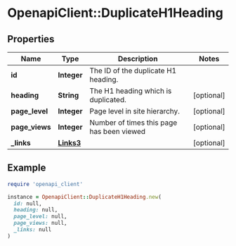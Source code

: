 # OpenapiClient::DuplicateH1Heading

## Properties

| Name | Type | Description | Notes |
| ---- | ---- | ----------- | ----- |
| **id** | **Integer** | The ID of the duplicate H1 heading. |  |
| **heading** | **String** | The H1 heading which is duplicated. | [optional] |
| **page_level** | **Integer** | Page level in site hierarchy. | [optional] |
| **page_views** | **Integer** | Number of times this page has been viewed | [optional] |
| **_links** | [**Links3**](Links3.md) |  | [optional] |

## Example

```ruby
require 'openapi_client'

instance = OpenapiClient::DuplicateH1Heading.new(
  id: null,
  heading: null,
  page_level: null,
  page_views: null,
  _links: null
)
```

